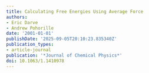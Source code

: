 ```yaml
---
title: Calculating Free Energies Using Average Force
authors:
- Eric Darve
- Andrew Pohorille
date: '2001-01-01'
publishDate: '2025-09-05T20:10:23.835340Z'
publication_types:
- article-journal
publication: '*Journal of Chemical Physics*'
doi: 10.1063/1.1410978
---
```

